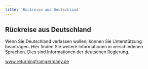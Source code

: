 ```yaml
---
title: 'Rückreise aus Deutschland'
---
```

## Rückreise aus Deutschland

Wenn Sie Deutschland verlassen wollen, können Sie Unterstützung beantragen. Hier finden Sie weitere Informationen in verschiedenen Sprachen. Dies sind Informationen der deutschen Regierung.

www.returningfromgermany.de
